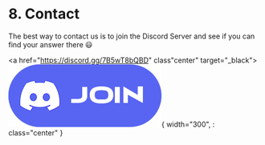 # 8. Contact

The best way to contact us is to join the Discord Server and see if you can find your answer there 😃

<a href="https://discord.gg/7B5wT8bQBD" class"center" target="_black">![Discord](images/discord-logo.png){ width="300", : class="center" }</a>

